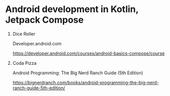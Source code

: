 # Android development in Kotlin, Jetpack Compose

1. Dice Roller

   Developer.android.com

   https://developer.android.com/courses/android-basics-compose/course

2. Coda Pizza

   Android Programming: The Big Nerd Ranch Guide (5th Edition)

   https://bignerdranch.com/books/android-programming-the-big-nerd-ranch-guide-5th-edition/
